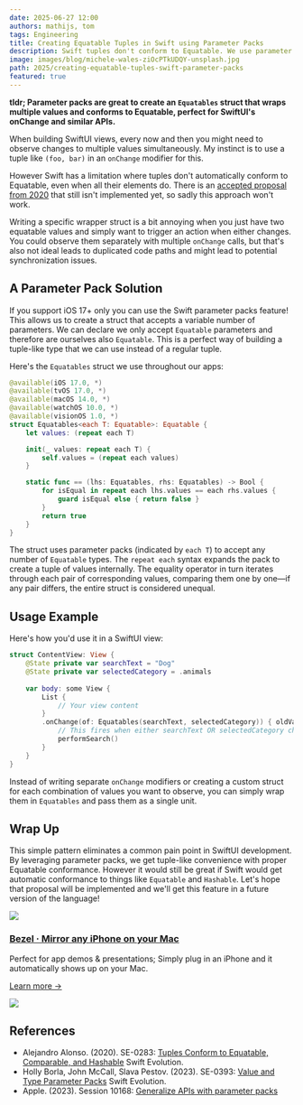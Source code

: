 ```yaml
---
date: 2025-06-27 12:00
authors: mathijs, tom
tags: Engineering
title: Creating Equatable Tuples in Swift using Parameter Packs
description: Swift tuples don't conform to Equatable. We use parameter packs to create a tuple-like struct with Equatable conformance.
image: images/blog/michele-wales-ziOcPTkUDQY-unsplash.jpg
path: 2025/creating-equatable-tuples-swift-parameter-packs
featured: true
---
```


**tldr; Parameter packs are great to create an `Equatables` struct that wraps multiple values and conforms to Equatable, perfect for SwiftUI's onChange and similar APIs.**

When building SwiftUI views, every now and then you might need to observe changes to multiple values simultaneously. My instinct is to use a tuple like `(foo, bar)` in an `onChange` modifier for this. 

However Swift has a limitation where tuples don't automatically conform to Equatable, even when all their elements do. There is an [accepted proposal from 2020](https://github.com/swiftlang/swift-evolution/blob/main/proposals/0283-tuples-are-equatable-comparable-hashable.md) that still isn't implemented yet, so sadly this approach won't work.

Writing a specific wrapper struct is a bit annoying when you just have two equatable values and simply want to trigger an action when either changes. You could observe them separately with multiple `onChange` calls, but that's also not ideal leads to duplicated code paths and might lead to potential synchronization issues.

## A Parameter Pack Solution

If you support iOS 17+ only you can use the Swift parameter packs feature! This allows us to create a struct that accepts a variable number of parameters. We can declare we only accept `Equatable` parameters and therefore are ourselves also `Equatable`. This is a perfect way of building a tuple-like type that we can use instead of a regular tuple.

Here's the `Equatables` struct we use throughout our apps:

```swift
@available(iOS 17.0, *)
@available(tvOS 17.0, *)
@available(macOS 14.0, *)
@available(watchOS 10.0, *)
@available(visionOS 1.0, *)
struct Equatables<each T: Equatable>: Equatable {
    let values: (repeat each T)

    init(_ values: repeat each T) {
        self.values = (repeat each values)
    }

    static func == (lhs: Equatables, rhs: Equatables) -> Bool {
        for isEqual in repeat each lhs.values == each rhs.values {
            guard isEqual else { return false }
        }
        return true
    }
}
```

The struct uses parameter packs (indicated by `each T`) to accept any number of `Equatable` types. The `repeat each` syntax expands the pack to create a tuple of values internally. The equality operator in turn iterates through each pair of corresponding values, comparing them one by one—if any pair differs, the entire struct is considered unequal.

## Usage Example

Here's how you'd use it in a SwiftUI view:

```swift
struct ContentView: View {
    @State private var searchText = "Dog"
    @State private var selectedCategory = .animals
    
    var body: some View {
        List {
            // Your view content
        }
        .onChange(of: Equatables(searchText, selectedCategory)) { oldValues, newValues in
            // This fires when either searchText OR selectedCategory changes
            performSearch()
        }
    }
}
```

Instead of writing separate `onChange` modifiers or creating a custom struct for each combination of values you want to observe, you can simply wrap them in `Equatables` and pass them as a single unit.

## Wrap Up

This simple pattern eliminates a common pain point in SwiftUI development. By leveraging parameter packs, we get tuple-like convenience with proper Equatable conformance. However it would still be great if Swift would get automatic conformance to things like `Equatable` and `Hashable`. Let's hope that proposal will be implemented and we'll get this feature in a future version of the language!

<div class="not-prose flex space-x-4 border-2 border-orange-500 rounded-lg pl-4 pr-6 py-6 mt-8 -mb-6">
    <div class="flex-initial">
        <a href="/bezel?utm_source=nonstrict&utm_medium=blog&utm_content=display-reconfigurations-on-macos" target="_blank"><img src="/images/bezel-icon.png" class="max-h-full max-w-10 m-0"></a>
    </div>
    <div class="flex-initial">
        <h3 class="text-2xl font-bold text-black hover:text-orange-500 leading-relaxed mt-0 mb-2"><a href="/bezel?utm_source=nonstrict&utm_medium=blog&utm_content=hkworkoutsession-remote-delegate-not-setup-error" target="_blank">Bezel · Mirror any iPhone on your Mac</a></h3>
        <p class="mb-2">Perfect for app demos & presentations; Simply plug in an iPhone and it automatically shows up on your Mac.</p>
        <p><a href="/bezel?utm_source=nonstrict&utm_medium=blog&utm_content=hkworkoutsession-remote-delegate-not-setup-error" target="_blank" class="text-orange hover:text-orange-500 underline font-medium">Learn more →</a></p> 
    </div>
    <div class="flex-initial hidden md:block">
        <a href="/bezel?utm_source=nonstrict&utm_medium=blog&utm_content=hkworkoutsession-remote-delegate-not-setup-error" target="_blank">
            <img src="/images/bezel-still.jpg" class="max-h-full max-w-36 rounded-md bg-white/5 ring-1 ring-gray-600/50 dark:ring-white/50 lg:mt-auto">
        </a>
    </div>
</div>

## References

- Alejandro Alonso. (2020). SE-0283: [Tuples Conform to Equatable, Comparable, and Hashable](https://github.com/swiftlang/swift-evolution/blob/main/proposals/0283-tuples-are-equatable-comparable-hashable.md) Swift Evolution.
- Holly Borla, John McCall, Slava Pestov. (2023). SE-0393: [Value and Type Parameter Packs](https://github.com/swiftlang/swift-evolution/blob/main/proposals/0393-parameter-packs.md?ref=fline.dev) Swift Evolution.
- Apple. (2023). Session 10168: [Generalize APIs with parameter packs](https://developer.apple.com/videos/play/wwdc2023/10168/)

